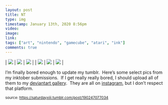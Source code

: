 ```yaml
---
layout: post
title: NT
type: img
timestamp: January 13th, 2020 8:56pm
video: 
image: 
link: 
tags: ["art", "nintendo", "gamecube", "atari", "ink"]
comments: true
---
```


| <img src="https://saturdayxiii.github.io/media/190247077034_0.jpg"/> | <img src="https://saturdayxiii.github.io/media/190247077034_1.jpg"/> | <img src="https://saturdayxiii.github.io/media/190247077034_2.jpg"/> |
| <img src="https://saturdayxiii.github.io/media/190247077034_3.jpg"/> | <img src="https://saturdayxiii.github.io/media/190247077034_4.jpg"/> | <img src="https://saturdayxiii.github.io/media/190247077034_5.jpg"/> |

I’m finally bored enough to update my tumblr.  Here’s some select 
pics from my inktober submissions.  If I get really really bored, I 
should upload all of them to my <a href="https://www.deviantart.com/saturdaythe13th" target="_blank">deviantart gallery</a>.  They are all on <a href="https://www.instagram.com/saturdayxiii/" target="_blank">instagram</a>, but I don’t respect that platform.<br/>
 
  
<small>source: https://saturdayxiii.tumblr.com/post/190247077034</small>